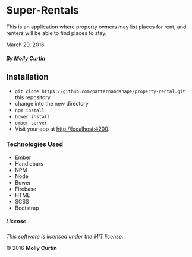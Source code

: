 # Super-Rentals

This is an application where property owners may list places for rent, and renters will be able to find places to stay.

March 29, 2016

##### By Molly Curtin

## Installation

* `git clone https://github.com/patternandshape/property-rental.git` this repository
* change into the new directory
* `npm install`
* `bower install`
* `ember server`
* Visit your app at [http://localhost:4200](http://localhost:4200).

### Technologies Used

* Ember
* Handlebars
* NPM
* Node
* Bower
* Firebase
* HTML
* SCSS
* Bootstrap

##### License

*This software is licensed under the MIT license.*

&copy; 2016 **Molly Curtin**
